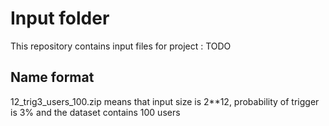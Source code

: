 # Input folder 

This repository contains input files for project : TODO


## Name format

12_trig3_users_100.zip means that input size is 2**12, probability of trigger is 3% and the dataset contains 100 users 
